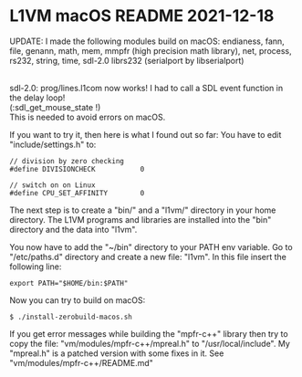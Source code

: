 L1VM macOS README 2021-12-18
============================
UPDATE: I made the following modules build on macOS:
endianess, fann, file, genann, math, mem, mmpfr (high precision math library), net, process, rs232, string, time, sdl-2.0
librs232 (serialport by libserialport) <br><br>

sdl-2.0: prog/lines.l1com now works! I had to call a SDL event function in the delay loop! <br>
(:sdl_get_mouse_state !) <br>
This is needed to avoid errors on macOS. <br>

If you want to try it, then here is what I found out so far:
You have to edit "include/settings.h" to:

```
// division by zero checking
#define DIVISIONCHECK           0

// switch on on Linux
#define CPU_SET_AFFINITY        0
```

The next step is to create a "bin/" and a "l1vm/" directory in your home directory.
The L1VM programs and libraries are installed into the "bin" directory and the data into "l1vm".

You now have to add the "~/bin" directory to your PATH env variable.
Go to "/etc/paths.d" directory and create a new file: "l1vm".
In this file insert the following line:

```
export PATH="$HOME/bin:$PATH"
```

Now you can try to build on macOS:

```
$ ./install-zerobuild-macos.sh
```

If you get error messages while building the "mpfr-c++" library then try to copy the file:
"vm/modules/mpfr-c++/mpreal.h" to "/usr/local/include". My "mpreal.h" is a patched version with some fixes in it. See "vm/modules/mpfr-c++/README.md"
